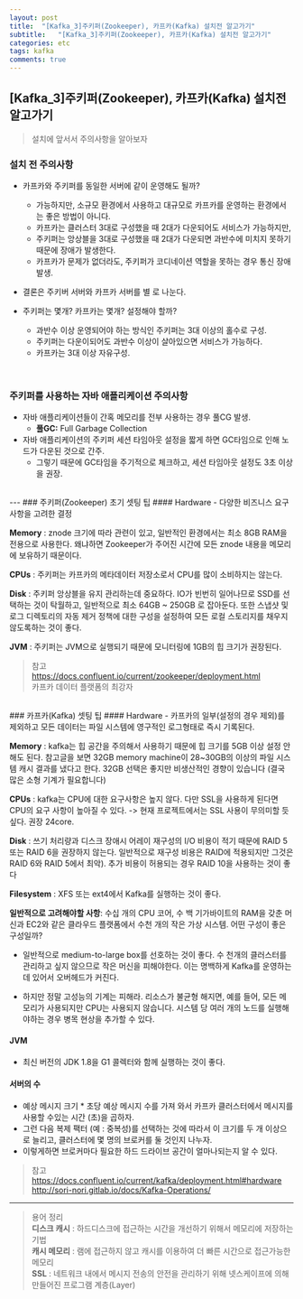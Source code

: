 ```yaml
---
layout: post
title:  "[Kafka_3]주키퍼(Zookeeper), 카프카(Kafka) 설치전 알고가기"
subtitle:   "[Kafka_3]주키퍼(Zookeeper), 카프카(Kafka) 설치전 알고가기"
categories: etc
tags: kafka
comments: true
---
```


## [Kafka_3]주키퍼(Zookeeper), 카프카(Kafka) 설치전 알고가기

> 설치에 앞서서 주의사항을 알아보자

### 설치 전 주의사항
- 카프카와 주키퍼를 동일한 서버에 같이 운영해도 될까?
	- 가능하지만, 소규모 환경에서 사용하고 대규모로 카프카를 운영하는 환경에서는 좋은 방법이 아니다.
	- 카프카는 클러스터 3대로 구성했을 때 2대가 다운되어도 서비스가 가능하지만,
	- 주키퍼는 앙상블을 3대로 구성했을 때 2대가 다운되면 과반수에 미치지 못하기 때문에 장애가 발생한다.
	- 카프카가 문제가 없더라도, 주키퍼가 코디네이션 역할을 못하는 경우 통신 장애 발생.

- 결론은 주키버 서버와 카프카 서버를 별 로 나눈다.

- 주키퍼는 몇개? 카프카는 몇개? 설정해야 할까?
	- 과반수 이상 운영되어야 하는 방식인 주키퍼는 3대 이상의 홀수로 구성.
	- 주키퍼는 다운이되어도 과반수 이상이 살아있으면 서비스가 가능하다.
	- 카프카는 3대 이상 자유구성.

<br>

### 주키퍼를 사용하는 자바 애플리케이션 주의사항
- 자바 애플리케이션들이 간혹 메모리를 전부 사용하는 경우 풀CG 발생.
	- **풀GC:** Full Garbage Collection  
- 자바 애플리케이션의 주키퍼 세션 타임아웃 설정을 짧게 하면 GC타임으로 인해 노드가 다운된 것으로 간주.
	- 그렇기 때문에 GC타임을 주기적으로 체크하고, 세션 타임아웃 설정도 3초 이상을 권장.


<br>
---
### 주키퍼(Zookeeper) 초기 셋팅 팁
#### Hardware
	- 다양한 비즈니스 요구 사항을 고려한 결정  

**Memory** : znode 크기에 따라 관련이 있고, 일반적인 환경에서는 최소 8GB RAM을 전용으로 사용한다. 왜냐하면 Zookeeper가 주어진 시간에 모든 znode 내용을 메모리에 보유하기 때문이다.  

**CPUs** : 주키퍼는 카프카의 메타데이터 저장소로서 CPU를 많이 소비하지는 않는다.  

**Disk** : 주키퍼 앙상블을 유지 관리하는데 중요하다. IO가 빈번히 일어나므로 SSD를 선택하는 것이 탁월하고, 일반적으로 최소 64GB ~ 250GB 로 잡아둔다. 또한 스냅샷 및 로그 디렉토리의 자동 제거 정책에 대한 구성을 설정하여 모든 로컬 스토리지를 채우지 않도록하는 것이 좋다.  

**JVM** : 주키퍼는 JVM으로 실행되기 때문에 모니터링에 1GB의 힙 크기가 권장된다.  

> 참고  
> https://docs.confluent.io/current/zookeeper/deployment.html  
> 카프카 데이터 플랫폼의 최강자  


<br>
### 카프카(Kafka) 셋팅 팁
#### Hardware
- 카프카의 일부(설정의 경우 제외)를 제외하고 모든 데이터는 파일 시스템에 영구적인 로그형태로 즉시 기록된다.

**Memory** : kafka는 힙 공간을 주의해서 사용하기 때문에 힙 크기를 5GB 이상 설정 안해도 된다. 참고글을 보면 32GB memory machine이 28~30GB의 이상의 파일 시스템 캐시 결과를 냈다고 한다. 32GB 선택은 좋지만 비생산적인 경향이 있습니다 (결국 많은 소형 기계가 필요합니다)

**CPUs** : kafka는 CPU에 대한 요구사항은 높지 않다. 다만 SSL을 사용하게 된다면 CPU의 요구 사항이 높아질 수 있다. -> 현재 프로젝트에서는 SSL 사용이 무의미할 듯 싶다. 권장 24core.

**Disk** : 쓰기 처리량과 디스크 장애시 어레이 재구성의 I/O 비용이 적기 때문에 RAID 5 또는 RAID 6을 권장하지 않는다. 일반적으로 재구성 비용은 RAID에 적용되지만 그것은 RAID 6와 RAID 5에서 최악). 추가 비용이 허용되는 경우 RAID 10을 사용하는 것이 좋다

**Filesystem** : XFS 또는 ext4에서 Kafka를 실행하는 것이 좋다.

**일반적으로 고려해야할 사항**: 수십 개의 CPU 코어, 수 백 기가바이트의 RAM을 갖춘 머신과 EC2와 같은 클라우드 플랫폼에서 수천 개의 작은 가상 시스템. 어떤 구성이 좋은 구성일까?

- 일반적으로 medium-to-large box를 선호하는 것이 좋다. 수 천개의 클러스터를 관리하고 싶지 않으므로 작은 머신을 피해야한다. 이는 명백하게 Kafka를 운영하는데 있어서 오버헤드가 커진다.

- 하지만 정말 고성능의 기계는 피해라. 리소스가 불균형 해지면, 예를 들어, 모든 메모리가 사용되지만 CPU는 사용되지 않습니다. 시스템 당 여러 개의 노드를 실행해야하는 경우 병목 현상을 추가할 수 있다.

#### JVM
- 최신 버전의 JDK 1.8을 G1 콜렉터와 함께 실행하는 것이 좋다.

#### 서버의 수
- 예상 메시지 크기 * 초당 예상 메시지 수를 가져 와서 카프카 클러스터에서 메시지를 사용할 수있는 시간 (초)을 곱하자.  
- 그런 다음 복제 팩터 (예 : 중복성)를 선택하는 것에 따라서 이 크기를 두 개 이상으로 늘리고, 클러스터에 몇 명의 브로커를 둘 것인지 나누자.
- 이렇게하면 브로커마다 필요한 하드 드라이브 공간이 얼마나되는지 알 수 있다.

> 참고  
> https://docs.confluent.io/current/kafka/deployment.html#hardware  
> http://sori-nori.gitlab.io/docs/Kafka-Operations/  


---
> 용어 정리  
> **디스크 캐시** : 하드디스크에 접근하는 시간을 개선하기 위해서 메모리에 저장하는 기법  
> **캐시 메모리** : 램에 접근하지 않고 캐시를 이용하여 더 빠른 시간으로 접근가능한 메모리  
> **SSL** : 네트워크 내에서 메시지 전송의 안전을 관리하기 위해 넷스케이프에 의해 만들어진
프로그램 계층(Layer)  
